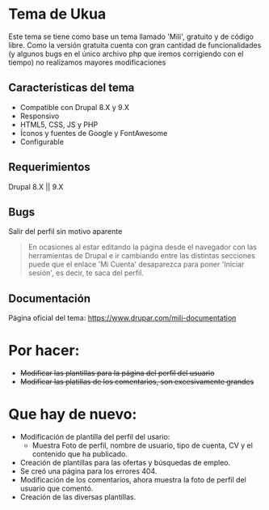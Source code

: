 # Tema de Ukua

Este tema se tiene como base un tema llamado 'Mili', gratuito y de código libre.
Como la versión gratuita cuenta con gran cantidad de funcionalidades (y algunos bugs en el único archivo php que iremos corrigiendo con el tiempo) no realizamos mayores modificaciones

## Características del tema
- Compatible con Drupal 8.X y 9.X
- Responsivo
- HTML5, CSS, JS y PHP
- Íconos y fuentes de Google y FontAwesome
- Configurable

## Requerimientos 
Drupal 8.X || 9.X

## Bugs 
Salir del perfil sin motivo aparente
> En ocasiones al estar editando la página desde el navegador con las herramientas de Drupal e ir cambiando entre las distintas secciones puede que el enlace 'Mi Cuenta' desaparezca para poner 'Iniciar sesión', es decir, te saca del perfil.

## Documentación
Página oficial del tema: https://www.drupar.com/mili-documentation

# Por hacer:
- ~~Modificar las plantillas para la página del perfil del usuario~~
- ~~Modificar las platillas de los comentarios, son excesivamente grandes~~

# Que hay de nuevo:
- Modificación de plantilla del perfil del usario:
  - Muestra Foto de perfil, nombre de usuario, tipo de cuenta, CV y el contenido que ha publicado.
- Creación de plantillas para las ofertas y búsquedas de empleo.
- Se creó una página para los errores 404.
- Modificación de los comentarios, ahora muestra la foto de perfil del usuario que comentó.
- Creación de las diversas plantillas.
